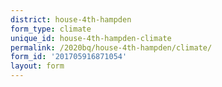 ```yaml
---
district: house-4th-hampden
form_type: climate
unique_id: house-4th-hampden-climate
permalink: /2020bq/house-4th-hampden/climate/
form_id: '201705916871054'
layout: form
---
```

